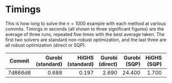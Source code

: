 # Timings

This is how long to solve the $n = 1000$ example with each method at various commits. Timings in seconds (all shown to three significant figures) are the average of three runs, repeated five times with the best average taken. The first two solvers are standard non-robust optimization, and the last three are all robust optimization (direct or SQP).

| Commit  | Gurobi (standard) | HiGHS (standard) | Gurobi (direct) | Gurobi (SQP) | HiGHS (SQP) | Total |
| :-----: | ----------------: | ---------------: | --------------: | -----------: | ----------: | ----: |
| 7d866d8 |             0.688 |            0.197 |           2.690 |       24.400 |       1.700 | 492.8 |
